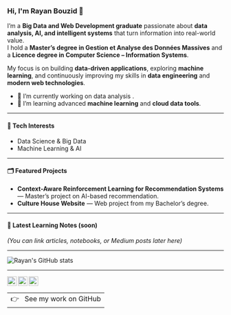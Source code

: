 ### Hi, I'm Rayan Bouzid 👋

I’m a **Big Data and Web Development graduate** passionate about **data analysis, AI, and intelligent systems** that turn information into real-world value.  
I hold a **Master’s degree in Gestion et Analyse des Données Massives** and a **Licence degree in Computer Science – Information Systems**.  

My focus is on building **data-driven applications**, exploring **machine learning**, and continuously improving my skills in **data engineering** and **modern web technologies**.

- 🔭 I’m currently working on data analysis .  
- 🌱 I’m learning advanced **machine learning** and **cloud data tools**.  


---

#### 🧠 Tech Interests
- Data Science & Big Data  
- Machine Learning & AI  

---

#### 🗂 Featured Projects
<!-- Add your top repos here later -->
- **Context-Aware Reinforcement Learning for Recommendation Systems** — Master’s project on AI-based recommendation.  
- **Culture House Website** — Web project from my Bachelor’s degree.

---

#### 🧾 Latest Learning Notes (soon)
*(You can link articles, notebooks, or Medium posts later here)*

---

![Rayan's GitHub stats](https://github-readme-stats.vercel.app/api?username=YOUR_GITHUB_USERNAME&theme=tokyonight&show_icons=true)

---

<a href="https://www.linkedin.com/in/YOUR-LINKEDIN">
  <img align="left" alt="Rayan Bouzid | LinkedIn" width="22px" src="https://cdn.jsdelivr.net/npm/simple-icons@v3/icons/linkedin.svg" />
</a>
<a href="https://github.com/YOUR_GITHUB_USERNAME">
  <img align="left" alt="Rayan Bouzid | GitHub" width="22px" src="https://cdn.jsdelivr.net/npm/simple-icons@v3/icons/github.svg" />
</a>
<a href="https://medium.com/@YOUR_MEDIUM_HANDLE">
  <img align="left" alt="Rayan Bouzid | Medium" width="22px" src="https://cdn.jsdelivr.net/npm/simple-icons@3.0.1/icons/medium.svg" />
</a>

<br />

<a href="https://github.com/YOUR_GITHUB_USERNAME">
  <table align="right">
      <tr>
          <td>
            👉 &nbsp;&nbsp;See my work on GitHub
          </td>
      </tr>
  </table>
</a>
